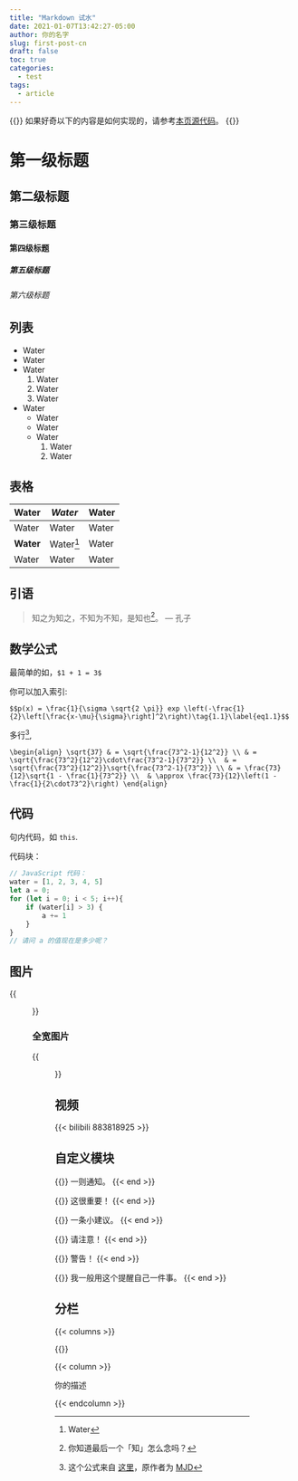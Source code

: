 ```yaml
---
title: "Markdown 试水"
date: 2021-01-07T13:42:27-05:00
author: 你的名字
slug: first-post-cn
draft: false
toc: true
categories:
  - test
tags:
  - article
---
```

{{<block class="reminder">}}
如果好奇以下的内容是如何实现的，请参考[本页源代码](https://raw.githubusercontent.com/hongtaoh/hugo-ht-exampleSite/master/content/cn/posts/2021-01-07-intro.md)。
{{<end>}}

# 第一级标题
## 第二级标题
### 第三级标题
#### 第四级标题
##### 第五级标题
###### 第六级标题

## 列表

- Water
- Water
- Water
  1. Water
  2. Water
  3. Water
- Water
  - Water
  - Water
  - Water
    1. Water
    2. Water

## 表格

| Water | *Water* | Water |
|---------|---------|---------|
| Water | Water | Water |
| **Water** | Water[^1] | Water |
| Water | Water | Water |

## 引语

> 知之为知之，不知为不知，是知也[^2]。 — 孔子

## 数学公式

最简单的如，`$1 + 1 = 3$`

你可以加入索引:

`$$p(x) = \frac{1}{\sigma \sqrt{2 \pi}} exp \left(-\frac{1}{2}\left[\frac{x-\mu}{\sigma}\right]^2\right)\tag{1.1}\label{eq1.1}$$`

多行[^3], 

`\begin{align}
\sqrt{37} & = \sqrt{\frac{73^2-1}{12^2}} \\
 & = \sqrt{\frac{73^2}{12^2}\cdot\frac{73^2-1}{73^2}} \\ 
 & = \sqrt{\frac{73^2}{12^2}}\sqrt{\frac{73^2-1}{73^2}} \\
 & = \frac{73}{12}\sqrt{1 - \frac{1}{73^2}} \\ 
 & \approx \frac{73}{12}\left(1 - \frac{1}{2\cdot73^2}\right)
\end{align}`

## 代码

句内代码，如 `this`. 

代码块：

```javascript
// JavaScript 代码：
water = [1, 2, 3, 4, 5]
let a = 0;
for (let i = 0; i < 5; i++){
	if (water[i] > 3) {
		a += 1
	}
}
// 请问 a 的值现在是多少呢？
```

## 图片

{{<figure src="https://www.rd.com/wp-content/uploads/2016/09/fall-photos-Iowa_Stewart.jpg" title="标题" caption="说明文字">}}

### 全宽图片
{{<figure src="https://hongtaoh.com/media/sgs/sgs-hostel.jpg" caption="在瑞士因特拉肯一家青年旅舍阳台上，2017年5月，郝鸿涛摄" class="fullwidth">}}

## 视频

{{< bilibili 883818925 >}}

## 自定义模块
{{<block class="note" >}}
一则通知。
{{< end >}}

{{<block class="important" >}}
这很重要！
{{< end >}}

{{<block class="tip" >}}
一条小建议。
{{< end >}}

{{<block class="caution" >}}
请注意！
{{< end >}}

{{<block class="warning" >}}
警告！
{{< end >}}

{{<block class="reminder" >}}
我一般用这个提醒自己一件事。
{{< end >}}

## 分栏
{{< columns >}}

{{<figure-a src="https://animalcorner.org/wp-content/uploads/2020/07/Japanese-Dog-Breeds-Akita.jpg" link="/" >}}

{{< column >}}

你的描述

{{< endcolumn >}}

[^1]: Water
[^2]: 你知道最后一个「知」怎么念吗？
[^3]: 这个公式来自 [这里](https://math.meta.stackexchange.com/a/5024)，原作者为 [MJD](https://math.meta.stackexchange.com/users/25554/mjd)